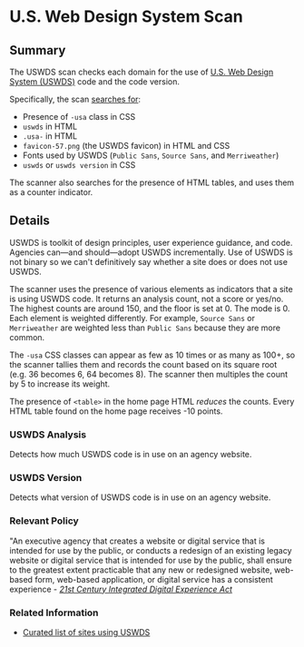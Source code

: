 # U.S. Web Design System Scan

## Summary
The USWDS scan checks each domain for the use of [U.S. Web Design System (USWDS)](https://designsystem.digital.gov/) code and the code version.

Specifically, the scan [searches for](https://github.com/18F/domain-scan/blob/master/scanners/uswds2.py#L36-L144): 

* Presence of `-usa` class in CSS
* `uswds` in HTML
* `.usa-` in HTML
* `favicon-57.png` (the USWDS favicon) in HTML and CSS
* Fonts used by USWDS (`Public Sans`, `Source Sans`, and `Merriweather`)
* `uswds` or `uswds version` in CSS

The scanner also searches for the presence of HTML tables, and uses them as a counter indicator.

## Details

USWDS is toolkit of design principles, user experience guidance, and code. Agencies can—and should—adopt USWDS incrementally. Use of USWDS is not binary so we can't definitively say whether a site does or does not use USWDS. 

The scanner uses the presence of various elements as indicators that a site is using USWDS code. It returns an analysis count, not a score or yes/no. The highest counts are around 150, and the floor is set at 0. The mode is 0. Each element is weighted differently. For example, `Source Sans` or `Merriweather` are weighted less than `Public Sans` because they are more common.

The `-usa` CSS classes can appear as few as 10 times or as many as 100+, so the scanner tallies them and records the count  based on its square root (e.g. 36 becomes 6, 64 becomes 8). The scanner then multiples the count by 5 to increase its weight. 

The presence of `<table>` in the home page HTML _reduces_ the counts. Every HTML table found on the home page receives -10 points. 

### USWDS Analysis
Detects how much USWDS code is in use on an agency website.

### USWDS Version
Detects what version of USWDS code is in use on an agency website.

### Relevant Policy
"An executive agency that creates a website or digital service that is intended for use by the public, or conducts a redesign of an existing legacy website or digital service that is intended for use by the public, shall ensure to the greatest extent practicable that any new or redesigned website, web-based form, web-based application, or digital service has a consistent experience - _[21st Century Integrated Digital Experience Act](https://www.congress.gov/bill/115th-congress/house-bill/5759/text)_


### Related Information
* [Curated list of sites using USWDS](https://designsystem.digital.gov/getting-started/showcase/all/)





